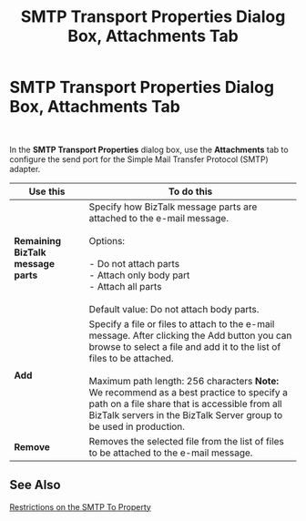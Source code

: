 ﻿---
title: SMTP Transport Properties Dialog Box, Attachments Tab
TOCTitle: SMTP Transport Properties Dialog Box, Attachments Tab
ms:assetid: d0bba641-1112-4770-8e85-6e0fe74c0d3f
ms:mtpsurl: https://msdn.microsoft.com/en-us/library/Aa578523(v=BTS.80)
ms:contentKeyID: 51531497
ms.date: 08/30/2017
mtps_version: v=BTS.80
f1_keywords:
- bts10.adaptors.smtp.transport.attachments
---

# SMTP Transport Properties Dialog Box, Attachments Tab

 

In the **SMTP Transport Properties** dialog box, use the **Attachments** tab to configure the send port for the Simple Mail Transfer Protocol (SMTP) adapter.

<table>
<thead>
<tr class="header">
<th>Use this</th>
<th>To do this</th>
</tr>
</thead>
<tbody>
<tr class="odd">
<td><strong>Remaining BizTalk message parts</strong></td>
<td>Specify how BizTalk message parts are attached to the e-mail message.<br />
<br />
Options:<br />
<br />
- Do not attach parts<br />
- Attach only body part<br />
- Attach all parts<br />
<br />
Default value: Do not attach body parts.</td>
</tr>
<tr class="even">
<td><strong>Add</strong></td>
<td>Specify a file or files to attach to the e-mail message. After clicking the Add button you can browse to select a file and add it to the list of files to be attached.<br />
<br />
Maximum path length: 256 characters <strong>Note:</strong> We recommend as a best practice to specify a path on a file share that is accessible from all BizTalk servers in the BizTalk Server group to be used in production.</td>
</tr>
<tr class="odd">
<td><strong>Remove</strong></td>
<td>Removes the selected file from the list of files to be attached to the e-mail message.</td>
</tr>
</tbody>
</table>


## See Also

[Restrictions on the SMTP To Property](https://msdn.microsoft.com/library/aa547966\(v=bts.80\))

